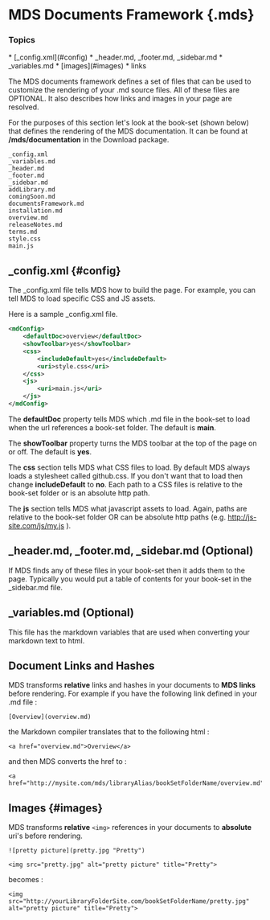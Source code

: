 # MDS Documents Framework {.mds}

### Topics
<div id="ui-toc" markdown="1">
* [_config.xml](#config)
* _header.md, _footer.md, _sidebar.md
* _variables.md
* [images](#images)
* links
</div>

The MDS documents framework defines a set of files that can be used to customize the rendering of your .md source files.  All of these files are OPTIONAL.  It also describes how links and images in your page are resolved.

For the purposes of this section let's look at the book-set (shown below) that defines the rendering of the MDS documentation.  It can be found at **/mds/documentation** in the Download package. 

	_config.xml
	_variables.md
	_header.md
	_footer.md
	_sidebar.md
	addLibrary.md
	comingSoon.md
	documentsFramework.md
	installation.md
	overview.md
	releaseNotes.md
	terms.md
	style.css
	main.js

## _config.xml  {#config}

The _config.xml file tells MDS how to build the page.  For example, you can tell MDS to load specific CSS and JS assets.

Here is a sample _config.xml file.

~~~~.xml
<mdConfig>
	<defaultDoc>overview</defaultDoc>
	<showToolbar>yes</showToolbar>
	<css>
		<includeDefault>yes</includeDefault>
		<uri>style.css</uri>
	</css>
	<js>
		<uri>main.js</uri>
	</js>
</mdConfig>
~~~~

The **defaultDoc** property tells MDS which .md file in the book-set to load when the url references a book-set folder.  The default is **main**.

The **showToolbar** property turns the MDS toolbar at the top of the page on or off.  The default is **yes**.

The **css** section tells MDS what CSS files to load.  By default MDS always loads a stylesheet called github.css.  If you don't want that to load then change **includeDefault** to **no**.  Each path to a CSS files is relative to the book-set folder or is an absolute http path.

The **js** section tells MDS what javascript assets to load.  Again, paths are relative to the book-set folder OR can be absolute http paths (e.g. http://js-site.com/js/my.js ).

## _header.md, _footer.md, _sidebar.md (Optional)

If MDS finds any of these files in your book-set then it adds them to the page.  Typically you would put a table of contents for your book-set  in the _sidebar.md file.

## _variables.md (Optional)

This file has the markdown variables that are used when converting your markdown text to html.

## Document Links and Hashes

MDS transforms **relative** links and hashes in your documents to **MDS links** before rendering.  For example if you have the following link defined in your .md file :

	[Overview](overview.md)
	
the Markdown compiler translates that to the following html :
	
	<a href="overview.md">Overview</a>
	
and then MDS converts the href to :

	<a href="http://mysite.com/mds/libraryAlias/bookSetFolderName/overview.md">Home</a>
	
## Images {#images}

MDS transforms **relative** `<img>` references in your documents to **absolute** uri's before rendering.

	![pretty picture](pretty.jpg "Pretty")
	
	<img src="pretty.jpg" alt="pretty picture" title="Pretty">
	
becomes :

	<img src="http://yourLibraryFolderSite.com/bookSetFolderName/pretty.jpg" alt="pretty picture" title="Pretty">


